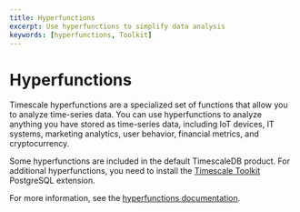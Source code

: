 ```yaml
---
title: Hyperfunctions
excerpt: Use hyperfunctions to simplify data analysis
keywords: [hyperfunctions, Toolkit]
---
```


# Hyperfunctions

Timescale hyperfunctions are a specialized set of functions that allow you to
analyze time-series data. You can use hyperfunctions to analyze anything you
have stored as time-series data, including IoT devices, IT systems, marketing
analytics, user behavior, financial metrics, and cryptocurrency.

Some hyperfunctions are included in the default TimescaleDB product. For
additional hyperfunctions, you need to install the
[Timescale Toolkit][install-toolkit] PostgreSQL extension.

For more information, see the [hyperfunctions
documentation][hyperfunctions-howto].

<HyperfunctionTable
    includeExperimental
/>

[hyperfunctions-howto]: /timescaledb/:currentVersion:/how-to-guides/hyperfunctions/
[install-toolkit]: /timescaledb/:currentVersion:/how-to-guides/hyperfunctions/install-toolkit/
